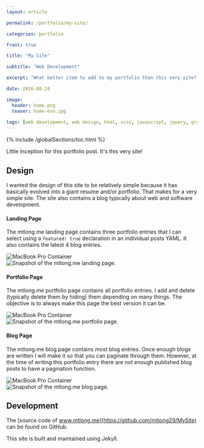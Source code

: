 ```yaml
---
layout: article

permalink: /portfolio/my-site/

categories: portfolio

front: true

title: "My Site"

subtitle: "Web Development"

excerpt: "What better item to add to my portfolio than this very site? It demonstrates my web design and development skills."

date: 2016-08-24

image: 
  header: home.png
  teaser: home-evo.jpg
  
tags: [web development, web design, html, scss, javascript, jquery, graphic design, photoshop, jekyll]
---
```


{% include /globalSections/toc.html %}

Little inception for this portfolio post. It's this very site! 

## Design

I wanted the design of this site to be relatively simple because it has basically evolved into a giant resume and/or portfolio. That makes for a very simple site. The site also contains a blog typically about web and software development.

#### Landing Page

The mtlong.me landing page contains three portfolio entries that I can select using a `featured: true` declaration in an individual posts YAML. It also contains the latest 4 blog entries.

<div class="macbook-pro-mockup">
  <img src="/assets/images/mockups/macbook-pro-mockup.png" alt="MacBook Pro Container">
  <div class="macbook-pro-mockup-content">
    <img src="/assets/images/post-mtlong-site-evo/mysite-home.jpg" alt="Snapshot of the mtlong.me landing page.">
  </div>
</div>

#### Portfolio Page

The mtlong.me portfolio page contains all portfolio entries. I add and delete (typically delete them by hiding) them depending on many things. The objective is to always make this page the best version it can be.

<div class="macbook-pro-mockup">
  <img src="/assets/images/mockups/macbook-pro-mockup.png" alt="MacBook Pro Container">
  <div class="macbook-pro-mockup-content">
    <img src="/assets/images/post-mtlong-site-evo/mysite-portfolio.jpg" alt="Snapshot of the mtlong.me portfolio page.">
  </div>
</div>

#### Blog Page

The mtlong.me blog page contains most blog entries. Once enough blogs are written I will make it so that you can paginate through them. However, at the time of writing this portfolio entry there are not enough published blog posts to have a pagination function.

<div class="macbook-pro-mockup">
  <img src="/assets/images/mockups/macbook-pro-mockup.png" alt="MacBook Pro Container">
  <div class="macbook-pro-mockup-content">
    <img src="/assets/images/post-mtlong-site-evo/mysite-blog.jpg" alt="Snapshot of the mtlong.me blog page.">
  </div>
</div>

## Development

The [source code of www.mtlong.me](https://github.com/mtlong29/MySite) can be found on GitHub.

This site is built and maintained using Jekyll.
